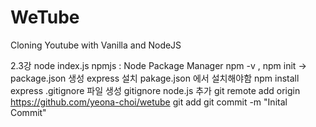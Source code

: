 # WeTube

Cloning Youtube with Vanilla and NodeJS

2.3강
node index.js
npmjs : Node Package Manager
npm -v , npm init -> package.json 생성
express 설치  pakage.json 에서 설치해야함 npm install express
.gitignore 파일 생성 gitignore node.js 추가
git remote add origin https://github.com/yeona-choi/wetube
git add
git commit -m "Inital Commit"